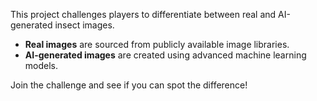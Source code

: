 
This project challenges players to differentiate between real and AI-generated insect images.  
- **Real images** are sourced from publicly available image libraries.  
- **AI-generated images** are created using advanced machine learning models.  

Join the challenge and see if you can spot the difference!  

